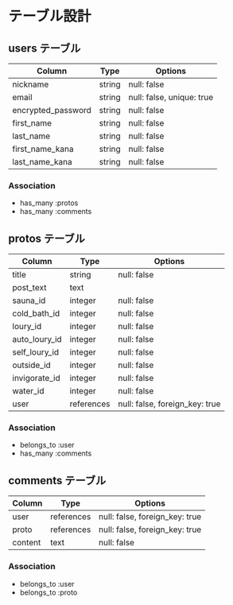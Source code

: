 # テーブル設計

## users テーブル

| Column             | Type   | Options                   |
| ------------------ | ------ | ------------------------- |
| nickname           | string | null: false               |
| email              | string | null: false, unique: true |
| encrypted_password | string | null: false               |
| first_name         | string | null: false               |
| last_name          | string | null: false               |
| first_name_kana    | string | null: false               |
| last_name_kana     | string | null: false               |

### Association

- has_many :protos
- has_many :comments

## protos テーブル

| Column             | Type        | Options                        |
| ------------------ | ----------- | ------------------------------ |
| title              | string      | null: false                    |
| post_text          | text        |                                |
| sauna_id           | integer     | null: false                    |
| cold_bath_id       | integer     | null: false                    |
| loury_id           | integer     | null: false                    |
| auto_loury_id      | integer     | null: false                    |
| self_loury_id      | integer     | null: false                    |
| outside_id         | integer     | null: false                    |
| invigorate_id      | integer     | null: false                    |
| water_id           | integer     | null: false                    |
| user               | references  | null: false, foreign_key: true |

### Association

- belongs_to :user
- has_many :comments

## comments テーブル

| Column             | Type        | Options                        |
| ------------------ | ----------- | ------------------------------ |
| user               | references  | null: false, foreign_key: true |
| proto              | references  | null: false, foreign_key: true |
| content            | text        | null: false                    |

### Association

- belongs_to :user
- belongs_to :proto